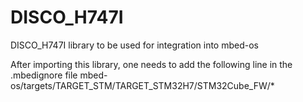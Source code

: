 # DISCO_H747I
DISCO_H747I library to be used for integration into mbed-os

After importing this library, one needs to add the following line in the .mbedignore file
mbed-os/targets/TARGET_STM/TARGET_STM32H7/STM32Cube_FW/*

